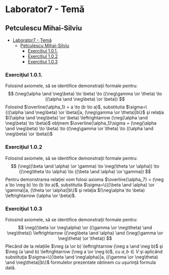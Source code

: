 # Laborator7 - Temă

## Petculescu Mihai-Silviu

- [Laborator7 - Temă](#laborator7---temă)
  - [Petculescu Mihai-Silviu](#petculescu-mihai-silviu)
    - [Exerciţiul 1.0.1.](#exerciţiul-101)
    - [Exerciţiul 1.0.2](#exerciţiul-102)
    - [Exerciţiul 1.0.3](#exerciţiul-103)

### Exerciţiul 1.0.1. 

Folosind axiomele, să se identifice demonstraţii formale pentru:
$$
(\neg(\alpha \and \neg\beta) \to \beta) \to ((\neg\gamma \or \theta) \to ((\alpha \and \neg\beta) \or \beta))
$$
Folosind $\overline{\alpha_1} = a \to (b \to a)$, substitutia $\sigma=\{((\alpha \and \neg\beta) \or \beta)|a, (\neg\gamma \or \theta)|b\}$ şi relaţia $((\alpha \and \neg\beta) \or \beta) \leftrightarrow (\neg(\alpha \and \neg\beta) \to \beta)$ obţinem $\overline{\alpha_1}\sigma = (\neg(\alpha \and \neg\beta) \to \beta) \to ((\neg\gamma \or \theta) \to ((\alpha \and \neg\beta) \or \beta))$

### Exerciţiul 1.0.2

Folosind axiomele, să se identifice demonstraţii formale pentru:
$$
(\neg((\beta \and \alpha) \or \gamma) \to \neg(\theta \or \alpha)) \to ((\neg\theta \to \alpha) \to ((\beta \and \alpha) \or \gamma))
$$
Pentru demonstrarea relaţiei vom folosi axioma $\overline{\alpha_7} = (\neg a \to \neg b) \to (b \to a)$, substitutia $\sigma=\{((\beta \and \alpha) \or \gamma)|a, (\theta \or \alpha)|b\}$ şi relaţia $(\neg\alpha \to \beta) \leftrightarrow (\alpha \or \beta)$. 

### Exerciţiul 1.0.3

Folosind axiomele, să se identifice demonstraţii formale pentru:
$$
\neg((\beta \or \neg\alpha) \or ((\gamma \or \neg\theta) \and \neg\theta)) \leftrightarrow ((\neg\beta \and \alpha) \and (\neg(\gamma \or \neg\theta) \or \theta))
$$
Plecând de la relaţiile $\neg (a \or b) \leftrightarrow (\neg a \and \neg b)$ şi $\neg (a \and b) \leftrightarrow (\neg a \or \neg b)$, cu $a,b \in V$ şi aplicând substituţia $\sigma=\{(\beta \and \neg\alpha)|a, ((\gamma \or \neg\theta) \and \neg\theta)|b\}$ formulelor prezentate obtinem cu uşurinţă formula dată.
